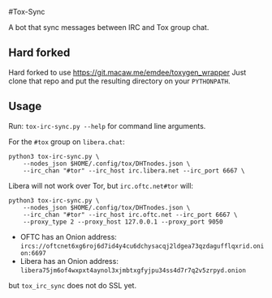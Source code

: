 #Tox-Sync

A bot that sync messages between IRC and Tox group chat.

## Hard forked

Hard forked to use https://git.macaw.me/emdee/toxygen_wrapper
Just clone that repo and put the resulting directory on your
```PYTHONPATH```.

## Usage

Run: ```tox-irc-sync.py --help``` for command line arguments.

For the ```#tox``` group on ```libera.chat```:
```
python3 tox-irc-sync.py \
	--nodes_json $HOME/.config/tox/DHTnodes.json \
	--irc_chan "#tor" --irc_host irc.libera.net --irc_port 6667 \
```

Libera will not work over Tor, but ```irc.oftc.net#tor``` will:
```
python3 tox-irc-sync.py \
	--nodes_json $HOME/.config/tox/DHTnodes.json \
	--irc_chan "#tor" --irc_host irc.oftc.net --irc_port 6667 \
	--proxy_type 2 --proxy_host 127.0.0.1 --proxy_port 9050
```

* OFTC has an Onion address:
  ```ircs://oftcnet6xg6roj6d7id4y4cu6dchysacqj2ldgea73qzdagufflqxrid.onion:6697```
* Libera has an Onion address:
 ```libera75jm6of4wxpxt4aynol3xjmbtxgfyjpu34ss4d7r7q2v5zrpyd.onion```

but ```tox_irc_sync``` does not do SSL yet.


